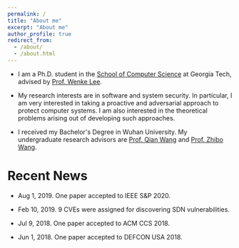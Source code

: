 ```yaml
---
permalink: /
title: "About me"
excerpt: "About me"
author_profile: true
redirect_from: 
  - /about/
  - /about.html
---
```


* I am a Ph.D. student in the [School of Computer Science](https://scs.gatech.edu) at Georgia Tech, advised by [Prof. Wenke Lee](http://wenke.gtisc.gatech.edu).

* My research interests are in software and system security. In particular, I am very interested in taking a proactive and adversarial approach to protect computer systems. I am also interested in the theoretical problems arising out of developing such approaches.

* I received my Bachelor's Degree in Wuhan University. My undergraduate research advisors are [Prof. Qian Wang](https://nisplab.whu.edu.cn/people.html) and [Prof. Zhibo Wang](https://nisplab.whu.edu.cn/people.html).


Recent News
====
* Aug 1, 2019. One paper accepted to IEEE S&P 2020.

* Feb 10, 2019. 9 CVEs were assigned for discovering SDN vulnerabilities.

* Jul 9, 2018. One paper accepted to ACM CCS 2018.

* Jun 1, 2018. One paper accepted to DEFCON USA 2018.


<script type="text/javascript" id="clustrmaps" src="//cdn.clustrmaps.com/map_v2.js?d=A5A1QBHcXcwy9LqVdFYKwSxqkk9CkeAgYA50cXuUh0w&cl=ffffff&w=a"></script>





